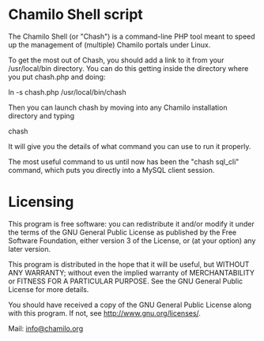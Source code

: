 Chamilo Shell script
====================

The Chamilo Shell (or "Chash") is a command-line PHP tool meant to speed up the
management of (multiple) Chamilo portals under Linux.

To get the most out of Chash, you should add a link to it from your 
/usr/local/bin directory. You can do this getting inside the directory where
you put chash.php and doing:

  ln -s chash.php /usr/local/bin/chash

Then you can launch chash by moving into any Chamilo installation directory and
typing

  chash

It will give you the details of what command you can use to run it properly.

The most useful command to us until now has been the "chash sql_cli" command, 
which puts you directly into a MySQL client session.

Licensing
=========

This program is free software: you can redistribute it and/or modify
it under the terms of the GNU General Public License as published by
the Free Software Foundation, either version 3 of the License, or
(at your option) any later version.

This program is distributed in the hope that it will be useful,
but WITHOUT ANY WARRANTY; without even the implied warranty of
MERCHANTABILITY or FITNESS FOR A PARTICULAR PURPOSE.  See the
GNU General Public License for more details.

You should have received a copy of the GNU General Public License
along with this program.  If not, see <http://www.gnu.org/licenses/>.

Mail: info@chamilo.org

